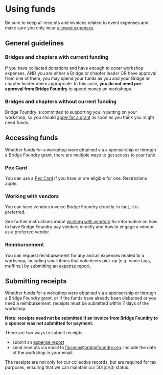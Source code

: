 # Using funds

Be sure to keep all receipts and invoices related to event expenses and make sure you only incur [allowed expenses](allowed-expenses.md).

## General guidelines
### Bridges and chapters with current funding
If you have collected donations and have enough to cover workshop expenses, AND you are either a Bridge or chapter leader OR have approval from one of them, you may spend your funds as you and your Bridge or chapter leader deem appropriate. In this case, **you do not need pre-approval from Bridge Foundry** to spend money on workshops.

### Bridges and chapters without current funding
Bridge Foundry is committed to supporting you in putting on your workshop, so you should [apply for a grant](../financial-support/workshop-grant-applications.md) as soon as you think you might need funds.

## Accessing funds
Whether funds for a workshop were obtained via a sponsorship or through a Bridge Foundry grant, there are multiple ways to get access to your fund.

### Pex Card
You can use a [Pex Card](pex-cards.md) if you have or are eligible for one. Restrictions apply.

### Working with vendors
You can have vendors invoice Bridge Foundry directly. In fact, it is preferred.

See further instructions about [working with vendors](working-with-vendors.md) for information on how to have Bridge Foundry pay vendors directly and how to engage a vendor as a preferred vendor.

### Reimbursement
You can request reimbursement for any and all expenses related to a workshop, including small items that volunteers pick up (e.g. name tags, muffins,) by submitting an [expense report](expense-report.md).

## Submitting receipts

Whether funds for a workshop were obtained via a sponsorship or through a Bridge Foundry grant, or if the funds have already been disbursed or you need a reimbursement, receipts must be submitted within 7 days of the workshop.

**Note: receipts need not be submitted if an invoice from Bridge Foundry to a sponsor was not submitted for payment.**

There are two ways to submit receipts:
- submit an [expense report](expense-report.md)
- send receipts via email to finance@bridgefoundry.org. Include the date of the workshop in your email.

The receipts are not only for our collective records, but are required for tax purposes, ensuring that we can maintain our 501(c)(3) status.
